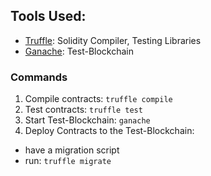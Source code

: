 ## Tools Used:
* [Truffle](https://trufflesuite.com/docs/truffle/): Solidity Compiler, Testing Libraries
* [Ganache](https://trufflesuite.com/docs/ganache/): Test-Blockchain

### Commands
1. Compile contracts: ```truffle compile```
2. Test contracts: ```truffle test```
3. Start Test-Blockchain: ```ganache```
4. Deploy Contracts to the Test-Blockchain:
 * have a migration script
 * run: ```truffle migrate```